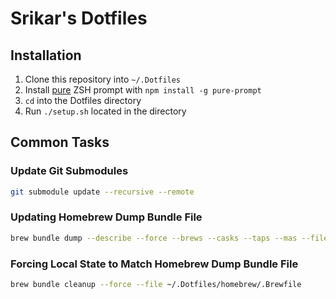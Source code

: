 # Srikar's Dotfiles

## Installation

1. Clone this repository into `~/.Dotfiles`
2. Install [pure](https://github.com/sindresorhus/pure) ZSH prompt with
   `npm install -g pure-prompt`
3. `cd` into the Dotfiles directory
4. Run `./setup.sh` located in the directory

## Common Tasks

### Update Git Submodules

```bash
git submodule update --recursive --remote
```

### Updating Homebrew Dump Bundle File

```bash
brew bundle dump --describe --force --brews --casks --taps --mas --file ~/.Dotfiles/homebrew/.Brewfile
```

### Forcing Local State to Match Homebrew Dump Bundle File

```bash
brew bundle cleanup --force --file ~/.Dotfiles/homebrew/.Brewfile
```
